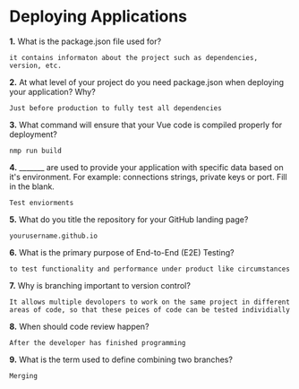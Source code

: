 # Deploying Applications

**1.** What is the package.json file used for?
<!-- enter you answer in the space below -->
```
it contains informaton about the project such as dependencies, version, etc. 
``` 
**2.** At what level of your project do you need package.json when deploying your application? Why?
<!-- enter you answer in the space below -->
```
Just before production to fully test all dependencies
```
**3.** What command will ensure that your Vue code is compiled properly for deployment?
<!-- enter you answer in the space below -->
```
nmp run build
```
**4.** _______ are used to provide your application with specific data based on it's environment. For example: connections strings, private keys or port. Fill in the blank.
<!-- enter you answer in the space below -->
```
Test enviorments
```
**5.** What do you title the repository for your GitHub landing page?

<!-- enter you answer in the space below -->
```
yourusername.github.io
```
**6.** What is the primary purpose of End-to-End (E2E) Testing?
<!-- enter you answer in the space below -->
```
to test functionality and performance under product like circumstances
```
**7.** Why is branching important to version control?
<!-- enter you answer in the space below -->
```
It allows multiple devolopers to work on the same project in different areas of code, so that these peices of code can be tested individially
```
**8.** When should code review happen?
<!-- enter you answer in the space below -->
```
After the developer has finished programming
```
**9.** What is the term used to define combining two branches?
<!-- enter you answer in the space below -->
```
Merging
```
